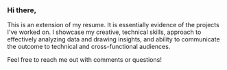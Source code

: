 ### Hi there,
This is an extension of my resume. It is essentially evidence of the projects I've worked on. I showcase my creative, technical skills, approach to effectively analyzing data and drawing insights, and ability to communicate the outcome to technical and cross-functional audiences.

Feel free to reach me out with comments or questions!

<!--
**MattUsta/MattUsta** is a ✨ _special_ ✨ repository because its `README.md` (this file) appears on your GitHub profile.

Here are some ideas to get you started:

- 🔭 I’m currently working on ...
- 🌱 I’m currently learning ...
- 👯 I’m looking to collaborate on ...
- 🤔 I’m looking for help with ...
- 💬 Ask me about ...
- 📫 How to reach me: ...
- 😄 Pronouns: ...
- ⚡ Fun fact: ...
-->
